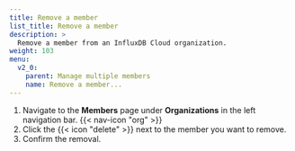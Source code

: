 ```yaml
---
title: Remove a member
list_title: Remove a member
description: >
  Remove a member from an InfluxDB Cloud organization.
weight: 103
menu:
  v2_0:
    parent: Manage multiple members
    name: Remove a member...
---
```


1. Navigate to the **Members** page under **Organizations** in the left navigation bar.
   {{< nav-icon "org" >}}
2. Click the {{< icon "delete" >}} next to the member you want to remove.
3. Confirm the removal.
